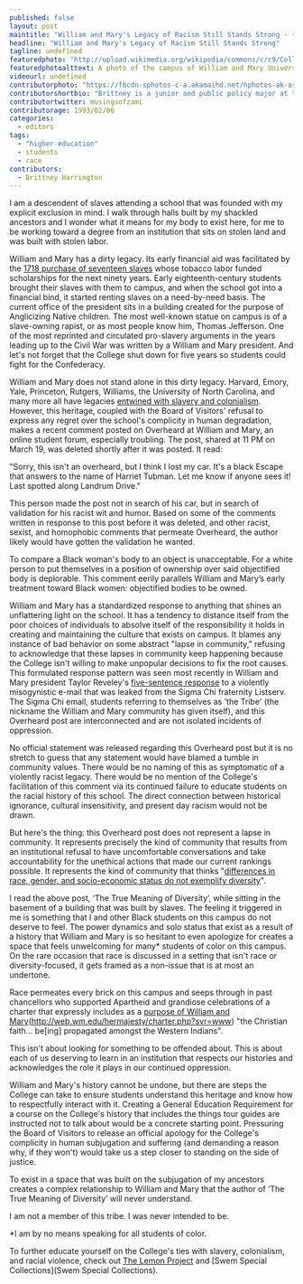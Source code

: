 ```yaml
---
published: false
layout: post
maintitle: "William and Mary's Legacy of Racism Still Stands Strong - {Young}ist"
headline: "William and Mary's Legacy of Racism Still Stands Strong"
tagline: undefined
featuredphoto: "http://upload.wikimedia.org/wikipedia/commons/c/c9/College_of_William_and_Mary_Wren1_Williamsburg.jpg"
featuredphotoalttext: A photo of the campus of William and Mary University.
videourl: undefined
contributorphoto: "https://fbcdn-sphotos-c-a.akamaihd.net/hphotos-ak-ash3/t1.0-9/1234769_10203330660049879_190417952_n.jpg"
contributorshortbio: "Brittney is a junior and public policy major at the College of William and Mary. She likes black coffee, cats, and smashing the white supremacist patriarchy."
contributortwitter: musingsofzami
contributorage: 1993/02/06
categories: 
  - editors
tags: 
  - "higher-education"
  - students
  - race
contributors: 
  - Brittney Harrington
---
```


I am a descendent of slaves attending a school that was founded with my explicit exclusion in mind. I walk through halls built by my shackled ancestors and I wonder what it means for my body to exist here, for me to be working toward a degree from an institution that sits on stolen land and was built with stolen labor.

William and Mary has a dirty legacy. Its early financial aid was facilitated by the [1718 purchase of seventeen slaves](http://www.wm.edu/sites/lemonproject/researchandresources/historicaltimeline/index.php) whose tobacco labor funded scholarships for the next ninety years. Early eighteenth-century students brought their slaves with them to campus, and when the school got into a financial bind, it started renting slaves on a need-by-need basis. The current office of the president sits in a building created for the purpose of Anglicizing Native children. The most well-known statue on campus is of a slave-owning rapist, or as most people know him, Thomas Jefferson. One of the most reprinted and circulated pro-slavery arguments in the years leading up to the Civil War was written by a William and Mary president. And let's not forget that the College shut down for five years so students could fight for the Confederacy.

William and Mary does not stand alone in this dirty legacy. Harvard, Emory, Yale, Princeton, Rutgers, Williams, the University of North Carolina, and many more all have legacies [entwined with slavery and colonialism](http://www.democracynow.org/2013/10/30/shackles_and_ivy_the_secret_history). However, this heritage, coupled with the Board of Visitors' refusal to express any regret over the school's complicity in human degradation, makes a recent comment posted on Overheard at William and Mary, an online student forum, especially troubling. The post, shared at 11 PM on March 19, was deleted shortly after it was posted. It read:

"Sorry, this isn't an overheard, but I think I lost my car. It's a black Escape that answers to the name of Harriet Tubman. Let me know if anyone sees it! Last spotted along Landrum Drive."

This person made the post not in search of his car, but in search of validation for his racist wit and humor. Based on some of the comments written in response to this post before it was deleted, and other racist, sexist, and homophobic comments that permeate Overheard, the author likely would have gotten the validation he wanted.

To compare a Black woman's body to an object is unacceptable. For a white person to put themselves in a position of ownership over said objectified body is deplorable. This comment eerily parallels William and Mary’s early treatment toward Black women: objectified bodies to be owned. 

William and Mary has a standardized response to anything that shines an unflattering light on the school. It has a tendency to distance itself from the poor choices of individuals to absolve itself of the responsibility it holds in creating and maintaining the culture that exists on campus. It blames any instance of bad behavior on some abstract "lapse in community," refusing to acknowledge that these lapses in community keep happening because the College isn't willing to make unpopular decisions to fix the root causes. This formulated response pattern was seen most recently in William and Mary president Taylor Reveley's [five-sentence response](http://www.wm.edu/news/announcements/2014/president-reveley-statement%20on%20derogatory%20email.php) to a violently misogynistic e-mail that was leaked from the Sigma Chi fraternity Listserv. The Sigma Chi email, students referring to themselves as 'the Tribe' (the nickname the William and Mary community has given itself), and this Overheard post are interconnected and are not isolated incidents of oppression.

No official statement was released regarding this Overheard post but it is no stretch to guess that any statement would have blamed a tumble in community values. There would be no naming of this as symptomatic of a violently racist legacy. There would be no mention of the College's facilitation of this comment via its continued failure to educate students on the racial history of this school. The direct connection between historical ignorance, cultural insensitivity, and present day racism would not be drawn. 

But here's the thing: this Overheard post does not represent a lapse in community. It represents precisely the kind of community that results from an institutional refusal to have uncomfortable conversations and take accountability for the unethical actions that made our current rankings possible. It represents the kind of community that thinks "[differences in race, gender, and socio-economic status do not exemplify diversity](http://flathatnews.com/2014/03/31/diversity-in-college/)".

I read the above post, ‘The True Meaning of Diversity’, while sitting in the basement of a building that was built by slaves. The feeling it triggered in me is something that I and other Black students on this campus do not deserve to feel. The power dynamics and solo status that exist as a result of a history that William and Mary is so hesitant to even apologize for creates a space that feels unwelcoming for many* students of color on this campus. On the rare occasion that race is discussed in a setting that isn't race or diversity-focused, it gets framed as a non-issue that is at most an undertone.

Race permeates every brick on this campus and seeps through in past chancellors who supported Apartheid and grandiose celebrations of a charter that expressly includes as a [purpose of William and Mary](http://web.wm.edu/hermajesty/charter.php?svr=www)(http://web.wm.edu/hermajesty/charter.php?svr=www) "the Christian faith… be[ing] propagated amongst the Western Indians".

This isn't about looking for something to be offended about. This is about each of us deserving to learn in an institution that respects our histories and acknowledges the role it plays in our continued oppression.

William and Mary's history cannot be undone, but there are steps the College can take to ensure students understand this heritage and know how to respectfully interact with it. Creating a General Education Requirement for a course on the College's history that includes the things tour guides are instructed not to talk about would be a concrete starting point. Pressuring the Board of Visitors to release an official apology for the College's complicity in human subjugation and suffering (and demanding a reason why, if they won't) would take us a step closer to standing on the side of justice.

To exist in a space that was built on the subjugation of my ancestors creates a complex relationship to William and Mary that the author of ‘The True Meaning of Diversity’ will never understand.

I am not a member of this tribe. I was never intended to be.

*I am by no means speaking for all students of color.

To further educate yourself on the College's ties with slavery, colonialism, and racial violence, check out [The Lemon Project](http://www.wm.edu/sites/lemonproject/?svr=web) and [Swem Special Collections](Swem Special Collections).